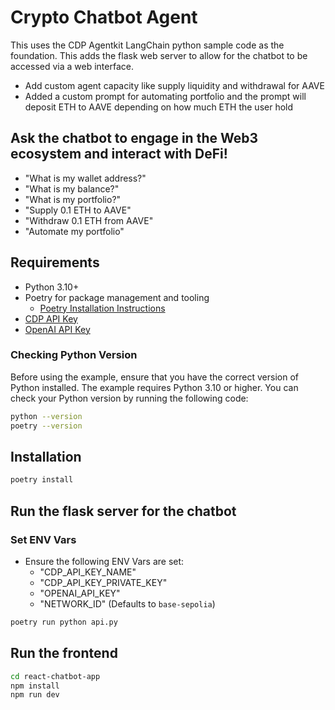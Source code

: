 # Crypto Chatbot Agent

This uses the CDP Agentkit LangChain python sample code as the foundation. This adds the flask web server to allow for the chatbot to be accessed via a web interface.

- Add custom agent capacity like supply liquidity and withdrawal for AAVE
- Added a custom prompt for automating portfolio and the prompt will deposit ETH to AAVE depending on how much ETH the user hold

## Ask the chatbot to engage in the Web3 ecosystem and interact with DeFi!

- "What is my wallet address?"
- "What is my balance?"
- "What is my portfolio?"
- "Supply 0.1 ETH to AAVE"
- "Withdraw 0.1 ETH from AAVE"
- "Automate my portfolio"

## Requirements

- Python 3.10+
- Poetry for package management and tooling
  - [Poetry Installation Instructions](https://python-poetry.org/docs/#installation)
- [CDP API Key](https://portal.cdp.coinbase.com/access/api)
- [OpenAI API Key](https://platform.openai.com/docs/quickstart#create-and-export-an-api-key)

### Checking Python Version

Before using the example, ensure that you have the correct version of Python installed. The example requires Python 3.10 or higher. You can check your Python version by running the following code:

```bash
python --version
poetry --version
```

## Installation

```bash
poetry install
```

## Run the flask server for the chatbot

### Set ENV Vars

- Ensure the following ENV Vars are set:
  - "CDP_API_KEY_NAME"
  - "CDP_API_KEY_PRIVATE_KEY"
  - "OPENAI_API_KEY"
  - "NETWORK_ID" (Defaults to `base-sepolia`)

```bash
poetry run python api.py
```

## Run the frontend

```bash
cd react-chatbot-app
npm install
npm run dev
```
